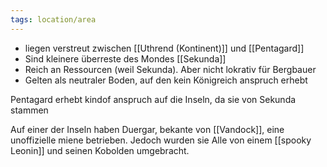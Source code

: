 ```yaml
---
tags: location/area
---
```


- liegen verstreut zwischen [[Uthrend (Kontinent)]] und [[Pentagard]]
- Sind kleinere überreste des Mondes [[Sekunda]]
- Reich an Ressourcen (weil Sekunda). Aber nicht lokrativ für Bergbauer
- Gelten als neutraler Boden, auf den kein Königreich anspruch erhebt

Pentagard erhebt kindof anspruch auf die Inseln, da sie von Sekunda stammen

Auf einer der Inseln haben Duergar, bekante von [[Vandock]], eine unoffizielle miene betrieben. Jedoch wurden sie Alle von einem [[spooky Leonin]] und seinen Kobolden umgebracht.